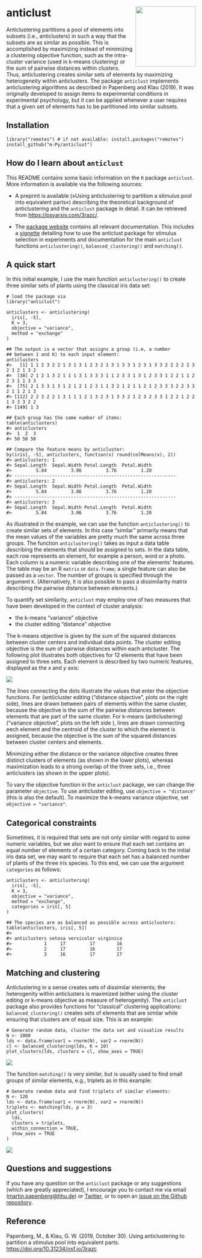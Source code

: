 # anticlust <a href='https://m-py.github.io/anticlust/'><img src='man/figures/anticlustStickerV1-0.svg' align="right" height="160" /></a>

Anticlustering partitions a pool of elements into subsets (i.e.,
anticlusters) in such a way that the subsets are as similar as possible.
This is accomplished by maximizing instead of minimizing a clustering
objective function, such as the intra-cluster variance (used in k-means
clustering) or the sum of pairwise distances within clusters. Thus,
anticlustering creates similar sets of elements by maximizing
heterogeneity within anticlusters. The package `anticlust` implements
anticlustering algorithms as described in Papenberg and Klau (2019). It
was originally developed to assign items to experimental conditions in
experimental psychology, but it can be applied whenever a user requires
that a given set of elements has to be partitioned into similar subsets.

Installation
------------

    library("remotes") # if not available: install.packages("remotes")
    install_github("m-Py/anticlust")

How do I learn about `anticlust`
--------------------------------

This README contains some basic information on the `R` package
`anticlust`. More information is available via the following sources:

-   A preprint is available (»Using anticlustering to partition a
    stimulus pool into equivalent parts«) describing the theoretical
    background of anticlustering and the `anticlust` package in detail.
    It can be retrieved from <https://psyarxiv.com/3razc/>.

-   The [package website](https://m-py.github.io/anticlust/) contains
    all relevant documentation. This includes a
    [vignette](https://m-py.github.io/anticlust/articles/stimulus-selection.html)
    detailing how to use the anticlust package for stimulus selection in
    experiments and documentation for the main `anticlust` functions
    `anticlustering()`, `balanced_clustering()` and `matching()`.

A quick start
-------------

In this initial example, I use the main function `anticlustering()` to
create three similar sets of plants using the classical iris data set:

    # load the package via
    library("anticlust")

    anticlusters <- anticlustering(
      iris[, -5],
      K = 3,
      objective = "variance",
      method = "exchange"
    )

    ## The output is a vector that assigns a group (i.e, a number 
    ## between 1 and K) to each input element:
    anticlusters
    #>   [1] 1 1 2 3 2 2 1 3 1 3 1 2 3 2 1 3 1 3 3 1 2 3 1 3 3 2 2 2 2 2 3 2 3 2 1 3 2
    #>  [38] 2 1 2 1 3 2 1 1 1 3 1 3 3 3 1 1 2 3 3 1 3 1 2 3 3 1 2 2 1 1 2 2 3 1 1 3 3
    #>  [75] 2 1 3 3 1 3 1 2 1 2 1 2 3 1 1 3 2 1 2 1 1 2 1 2 3 3 3 2 2 3 3 2 1 1 2 1 3
    #> [112] 2 2 3 2 2 1 3 1 1 1 2 1 3 2 3 1 3 3 2 1 2 3 2 3 3 1 2 2 1 2 2 1 3 3 3 2 2
    #> [149] 1 3

    ## Each group has the same number of items:
    table(anticlusters)
    #> anticlusters
    #>  1  2  3 
    #> 50 50 50

    ## Compare the feature means by anticluster:
    by(iris[, -5], anticlusters, function(x) round(colMeans(x), 2))
    #> anticlusters: 1
    #> Sepal.Length  Sepal.Width Petal.Length  Petal.Width 
    #>         5.84         3.06         3.76         1.20 
    #> ------------------------------------------------------------ 
    #> anticlusters: 2
    #> Sepal.Length  Sepal.Width Petal.Length  Petal.Width 
    #>         5.84         3.06         3.76         1.20 
    #> ------------------------------------------------------------ 
    #> anticlusters: 3
    #> Sepal.Length  Sepal.Width Petal.Length  Petal.Width 
    #>         5.84         3.06         3.76         1.20

As illustrated in the example, we can use the function
`anticlustering()` to create similar sets of elements. In this case
“similar” primarily means that the mean values of the variables are
pretty much the same across three groups. The function
`anticlustering()` takes as input a data table describing the elements
that should be assigned to sets. In the data table, each row represents
an element, for example a person, word or a photo. Each column is a
numeric variable describing one of the elements’ features. The table may
be an R `matrix` or `data.frame`; a single feature can also be passed as
a `vector`. The number of groups is specified through the argument `K`.
(Alternatively, it is also possible to pass a dissimilarity matrix
describing the pairwise distance between elements.)

To quantify set similarity, `anticlust` may employ one of two measures
that have been developed in the context of cluster analysis:

-   the k-means “variance” objective
-   the cluster editing “distance” objective

The k-means objective is given by the sum of the squared distances
between cluster centers and individual data points. The cluster editing
objective is the sum of pairwise distances within each anticluster. The
following plot illustrates both objectives for 12 elements that have
been assigned to three sets. Each element is described by two numeric
features, displayed as the *x* and *y* axis:

<img src="man/figures/objectives-1.png" style="display: block; margin: auto;" />

The lines connecting the dots illustrate the values that enter the
objective functions. For (anti)cluster editing (“distance objective”,
plots on the right side), lines are drawn between pairs of elements
within the same cluster, because the objective is the sum of the
pairwise distances between elements that are part of the same cluster.
For k-means (anticlustering) (“variance objective”, plots on the left
side ), lines are drawn connecting eech element and the centroid of the
cluster to which the element is assigned, because the objective is the
sum of the squared distances between cluster centers and elements.

Minimizing either the distance or the variance objective creates three
distinct clusters of elements (as shown in the lower plots), whereas
maximization leads to a strong overlap of the three sets, i.e., three
anticlusters (as shown in the upper plots).

To vary the objective function in the `anticlust` package, we can change
the parameter `objective`. To use anticluster editing, use
`objective = "distance"` (this is also the default). To maximize the
k-means variance objective, set `objective = "variance"`.

Categorical constraints
-----------------------

Sometimes, it is required that sets are not only similar with regard to
some numeric variables, but we also want to ensure that each set
contains an equal number of elements of a certain category. Coming back
to the initial iris data set, we may want to require that each set has a
balanced number of plants of the three iris species. To this end, we can
use the argument `categories` as follows:

    anticlusters <- anticlustering(
      iris[, -5],
      K = 3,
      objective = "variance",
      method = "exchange",
      categories = iris[, 5]
    )

    ## The species are as balanced as possible across anticlusters:
    table(anticlusters, iris[, 5])
    #>             
    #> anticlusters setosa versicolor virginica
    #>            1     17         17        16
    #>            2     17         16        17
    #>            3     16         17        17

Matching and clustering
-----------------------

Anticlustering in a sense creates sets of dissimilar elements; the
heterogenity within anticlusters is maximized (either using the cluster
editing or k-means objective as measure of heterogenity). The
`anticlust` package also provides functions for “classical” clustering
applications: `balanced_clustering()` creates sets of elements that are
similar while ensuring that clusters are of equal size. This is an
example:

    # Generate random data, cluster the data set and visualize results
    N <- 1000
    lds <- data.frame(var1 = rnorm(N), var2 = rnorm(N))
    cl <- balanced_clustering(lds, K = 10)
    plot_clusters(lds, clusters = cl, show_axes = TRUE)

<img src="man/figures/clustering-1.png" style="display: block; margin: auto;" />

The function `matching()` is very similar, but is usually used to find
small groups of similar elements, e.g., triplets as in this example:

    # Generate random data and find triplets of similar elements:
    N <- 120
    lds <- data.frame(var1 = rnorm(N), var2 = rnorm(N))
    triplets <- matching(lds, p = 3)
    plot_clusters(
      lds,
      clusters = triplets,
      within_connection = TRUE,
      show_axes = TRUE
    )

<img src="man/figures/matching-1.png" style="display: block; margin: auto;" />

Questions and suggestions
-------------------------

If you have any question on the `anticlust` package or any suggestions
(which are greatly appreciated), I encourage you to contact me via email
(<a href="mailto:martin.papenberg@hhu.de" class="email">martin.papenberg@hhu.de</a>)
or [Twitter](https://twitter.com/MPapenberg), or to open an [issue on
the Github repository](https://github.com/m-Py/anticlust/issues).

Reference
---------

Papenberg, M., & Klau, G. W. (2019, October 30). Using anticlustering to
partition a stimulus pool into equivalent parts.
<https://doi.org/10.31234/osf.io/3razc>
